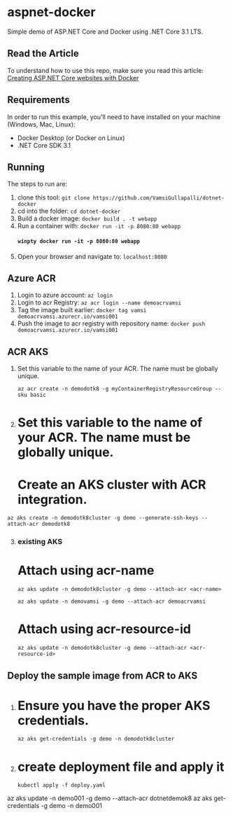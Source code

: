# aspnet-docker
Simple demo of ASP.NET Core and Docker using .NET Core 3.1 LTS.

## Read the Article
To understand how to use this repo, make sure you read this article:   
[Creating ASP.NET Core websites with Docker](https://blog.hildenco.com/2020/10/how-to-create-aspnet-core-website-with.html)

## Requirements
In order to run this example, you'll need to have installed on your machine (Windows, Mac, Linux):
* Docker Desktop (or Docker on Linux)
* .NET Core SDK 3.1

## Running
The steps to run are:
1. clone this tool: `git clone https://github.com/VamsiGullapalli/dotnet-docker` 
2. cd into the folder: `cd dotnet-docker`
3. Build a docker image: `docker build . -t webapp`
4. Run a container with: `docker run -it -p 8080:80 webapp`
    #### `winpty docker run -it -p 8080:80 webapp`
5. Open your browser and navigate to: `localhost:8080`

## Azure ACR 
1. Login to azure account: `az login`
2. Login to acr Registry: `az acr login --name demoacrvamsi`
3. Tag the image built earlier: `docker tag vamsi demoacrvamsi.azurecr.io/vamsi001`
4. Push the image to acr registry with repository name: `docker push demoacrvamsi.azurecr.io/vamsi001`

## ACR AKS
1. Set this variable to the name of your ACR. The name must be globally unique.
    
    `az acr create -n demodotk8 -g myContainerRegistryResourceGroup --sku basic`
2. # Set this variable to the name of your ACR. The name must be globally unique.
   # Create an AKS cluster with ACR integration.

`az aks create -n demodotk8cluster -g demo --generate-ssh-keys --attach-acr demodotk8`

3. ### existing AKS
    # Attach using acr-name
    `az aks update -n demodotk8cluster -g demo --attach-acr <acr-name>`

    `az aks update -n demovamsi -g demo --attach-acr demoacrvamsi`

    # Attach using acr-resource-id
    `az aks update -n demodotk8cluster -g demo --attach-acr <acr-resource-id>`

## Deploy the sample image from ACR to AKS
1. # Ensure you have the proper AKS credentials.
    
    `az aks get-credentials -g demo -n demodotk8cluster`
2. # create deployment file and apply it
    `kubectl apply -f deploy.yaml`


az aks update -n demo001 -g demo --attach-acr dotnetdemok8
az aks get-credentials -g demo -n demo001
